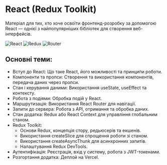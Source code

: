 # React (Redux Toolkit)

Матеріал для тих, хто хоче освоїти фронтенд-розробку за допомогою React — однієї з найпопулярніших
бібліотек для створення веб-інтерфейсів.

![React](https://img.shields.io/badge/React-20232A?style=for-the-badge&logo=react&logoColor=61DAFB)
![Redux](https://img.shields.io/badge/Redux-593D88?style=for-the-badge&logo=redux&logoColor=white)
![Router](https://img.shields.io/badge/React_Router-CA4245?style=for-the-badge&logo=react-router&logoColor=white)

## Основні теми:

- Вступ до React: Що таке React, його можливості та принципи роботи.
- Компоненти та пропси: Створення та використання компонентів, передача даних через пропси.
- Стан і керування даними: Використання useState, useEffect та контексту.
- Робота з подіями: Обробка подій у React.
- Маршрутизація: Використання React Router для навігації.
- Запити до сервера: Робота з API, отримання та обробка даних.
- Стан додатка: Redux або React Context для управління глобальним станом.
- Redux Toolkit:
  - Основи Redux, концепція стору, редьюсерів та екшенів.
  - Використання createSlice для спрощення роботи зі станом.
  - Використання createAsyncThunk для асинхронних запитів.
  - Налаштування Redux DevTools.
- Аутентифікація: Реєстрація, вхід у систему, робота з JWT-токенами.
- Розгортання додатка: Деплой на Vercel.
